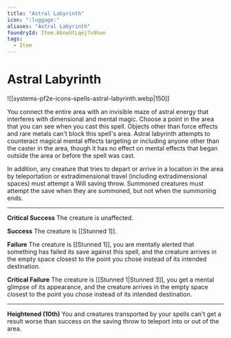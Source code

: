 ```yaml
---
title: "Astral Labyrinth"
icon: ":luggage:"
aliases: "Astral Labyrinth"
foundryId: Item.A6neUtLqej7v9han
tags:
  - Item
---
```


# Astral Labyrinth
![[systems-pf2e-icons-spells-astral-labyrinth.webp|150]]

You connect the entire area with an invisible maze of astral energy that interferes with dimensional and mental magic. Choose a point in the area that you can see when you cast this spell. Objects other than force effects and rare metals can't block this spell's area. Astral labyrinth attempts to counteract magical mental effects targeting or including anyone other than the caster in the area, though it has no effect on mental effects that began outside the area or before the spell was cast.

In addition, any creature that tries to depart or arrive in a location in the area by teleportation or extradimensional travel (including extradimensional spaces) must attempt a Will saving throw. Summoned creatures must attempt the save when they are summoned, but not when the summoning ends.

* * *

**Critical Success** The creature is unaffected.

**Success** The creature is [[Stunned 1]].

**Failure** The creature is [[Stunned 1]], you are mentally alerted that something has failed its save against this spell, and the creature arrives in the empty space closest to the point you chose instead of its intended destination.

**Critical Failure** The creature is [[Stunned 1|Stunned 3]], you get a mental glimpse of its appearance, and the creature arrives in the empty space closest to the point you chose instead of its intended destination.

* * *

**Heightened (10th)** You and creatures transported by your spells can't get a result worse than success on the saving throw to teleport into or out of the area.
